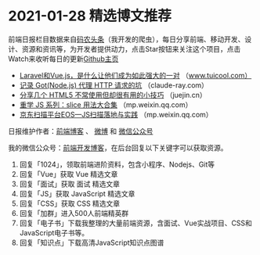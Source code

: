 # 2021-01-28 精选博文推荐

前端日报栏目数据来自[码农头条](https://toutiao.qdkfweb.cn/)（我开发的爬虫），每日分享前端、移动开发、设计、资源和资讯等，为开发者提供动力，点击Star按钮来关注这个项目，点击Watch来收听每日的更新[Github主页](https://github.com/kujian/frontendDaily)
* [Laravel和Vue.js，是什么让他们成为如此强大的一对](http://www.tuicool.com/articles/hit/6bQVfqU) （www.tuicool.com）
* [记录 Got(Node.js) 代理 HTTP 请求的坑](http://claude-ray.com/2021/01/27/node-http-stream-proxy/) （claude-ray.com）
* [分享几个 HTML5 不常使用但却很有用的小技巧](https://juejin.cn/post/6922378853960646663) （juejin.cn）
* [重学 JS 系列：slice 用法大合集](https://mp.weixin.qq.com/s/lFXC4mW2jDHTJc7gkNjTiA) （mp.weixin.qq.com）
* [京东扫描平台EOS—JS扫描落地与实践](https://mp.weixin.qq.com/s?__biz=MzUyMDAxMjQ3Ng==&mid=2247495749&idx=1&sn=2a6f9e2bd46b97ded1f339b3cbc03234) （mp.weixin.qq.com）

日报维护作者：[前端博客](https://qdkfweb.cn/) 、 [微博](http://weibo.com/kujian) 和 [微信公众号](https://open.weixin.qq.com/qr/code?username=caibaojian_com)

我的微信公众号：[前端开发博客](https://open.weixin.qq.com/qr/code?username=caibaojian_com)，在后台回复以下关键字可以获取资源。

1. 回复「1024」，领取前端进阶资料，包含小程序、Nodejs、Git等
2. 回复「Vue」获取 Vue 精选文章
3. 回复「面试」获取 面试 精选文章
4. 回复「JS」获取 JavaScript 精选文章
5. 回复「CSS」获取 CSS 精选文章
6. 回复「加群」进入500人前端精英群
7. 回复「电子书」下载我整理的大量前端资源，含面试、Vue实战项目、CSS和JavaScript电子书等。
8. 回复「知识点」下载高清JavaScript知识点图谱